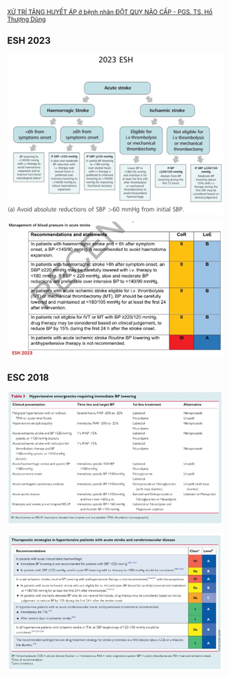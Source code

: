 
  
[XỬ TRÍ TĂNG HUYẾT ÁP ở bệnh nhân ĐỘT QUỴ NÃO CẤP - PGS. TS. Hồ Thượng Dũng](./X%E1%BB%AC%20TR%C3%8D%20T%C4%82NG%20HUY%E1%BA%BET%20%C3%81P%20%E1%BB%9F%20b%E1%BB%87nh%20nh%C3%A2n%20%C4%90%E1%BB%98T%20QU%E1%BB%B4%20N%C3%83O%20C%E1%BA%A4P%20-%20PGS.%20TS.%20H%E1%BB%93%20Th%C6%B0%E1%BB%A3ng%20D%C5%A9ng.md)
  
## ESH 2023
  
![THA trong đột quỵ-20240528205954711.webp](../200%20FILES/201%20Image/THA%20trong%20%C4%91%E1%BB%99t%20qu%E1%BB%B5-20240528205954711.webp)
  
![THA trong đột quỵ-20240528210027281.webp](../200%20FILES/201%20Image/THA%20trong%20%C4%91%E1%BB%99t%20qu%E1%BB%B5-20240528210027281.webp)
  

  
## ESC 2018
  
![THA trong đột quỵ-20240528210033911.webp](../200%20FILES/201%20Image/THA%20trong%20%C4%91%E1%BB%99t%20qu%E1%BB%B5-20240528210033911.webp)
  

  
![THA trong đột quỵ-20240528210038858.webp](../200%20FILES/201%20Image/THA%20trong%20%C4%91%E1%BB%99t%20qu%E1%BB%B5-20240528210038858.webp)